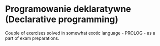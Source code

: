 # Programowanie deklaratywne (Declarative programming)

Couple of exercises solved in somewhat exotic language - PROLOG - as a part of exam preparations.
